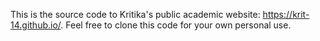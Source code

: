 This is the source code to Kritika's public academic website: https://krit-14.github.io/. Feel free to clone this code for your own personal use.